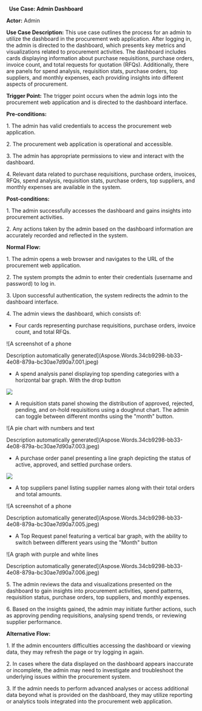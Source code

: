 ﻿` `**Use Case: Admin Dashboard**

**Actor:** Admin

**Use Case Description:** This use case outlines the process for an admin to utilize the dashboard in the procurement web application. After logging in, the admin is directed to the dashboard, which presents key metrics and visualizations related to procurement activities. The dashboard includes cards displaying information about purchase requisitions, purchase orders, invoice count, and total requests for quotation (RFQs). Additionally, there are panels for spend analysis, requisition stats, purchase orders, top suppliers, and monthly expenses, each providing insights into different aspects of procurement.

**Trigger Point:** The trigger point occurs when the admin logs into the procurement web application and is directed to the dashboard interface.

**Pre-conditions:**

1\. The admin has valid credentials to access the procurement web application.

2\. The procurement web application is operational and accessible.

3\. The admin has appropriate permissions to view and interact with the dashboard.

4\. Relevant data related to purchase requisitions, purchase orders, invoices, RFQs, spend analysis, requisition stats, purchase orders, top suppliers, and monthly expenses are available in the system.

**Post-conditions:**

1\. The admin successfully accesses the dashboard and gains insights into procurement activities.

2\. Any actions taken by the admin based on the dashboard information are accurately recorded and reflected in the system.

**Normal Flow:**

1\. The admin opens a web browser and navigates to the URL of the procurement web application.

2\. The system prompts the admin to enter their credentials (username and password) to log in.

3\. Upon successful authentication, the system redirects the admin to the dashboard interface.

4\. The admin views the dashboard, which consists of:

- Four cards representing purchase requisitions, purchase orders, invoice count, and total RFQs. 

![A screenshot of a phone

Description automatically generated](Aspose.Words.34cb9298-bb33-4e08-879a-bc30ae7d90a7.001.jpeg)

- A spend analysis panel displaying top spending categories with a horizontal bar graph. With the drop button 

![](Aspose.Words.34cb9298-bb33-4e08-879a-bc30ae7d90a7.002.jpeg)

- A requisition stats panel showing the distribution of approved, rejected, pending, and on-hold requisitions using a doughnut chart. The admin can toggle between different months using the "month" button.

![A pie chart with numbers and text

Description automatically generated](Aspose.Words.34cb9298-bb33-4e08-879a-bc30ae7d90a7.003.jpeg)


- A purchase order panel presenting a line graph depicting the status of active, approved, and settled purchase orders.

![](Aspose.Words.34cb9298-bb33-4e08-879a-bc30ae7d90a7.004.jpeg)

- A top suppliers panel listing supplier names along with their total orders and     total amounts.

![A screenshot of a phone

Description automatically generated](Aspose.Words.34cb9298-bb33-4e08-879a-bc30ae7d90a7.005.jpeg)

- A Top Request panel featuring a vertical bar graph, with the ability to switch between different years using the "Month" button

![A graph with purple and white lines

Description automatically generated](Aspose.Words.34cb9298-bb33-4e08-879a-bc30ae7d90a7.006.jpeg)

5\. The admin reviews the data and visualizations presented on the dashboard to gain insights into procurement activities, spend patterns, requisition status, purchase orders, top suppliers, and monthly expenses.

6\. Based on the insights gained, the admin may initiate further actions, such as approving pending requisitions, analysing spend trends, or reviewing supplier performance.

**Alternative Flow:**

1\. If the admin encounters difficulties accessing the dashboard or viewing data, they may refresh the page or try logging in again.

2\. In cases where the data displayed on the dashboard appears inaccurate or incomplete, the admin may need to investigate and troubleshoot the underlying issues within the procurement system.

3\. If the admin needs to perform advanced analyses or access additional data beyond what is provided on the dashboard, they may utilize reporting or analytics tools integrated into the procurement web application.
